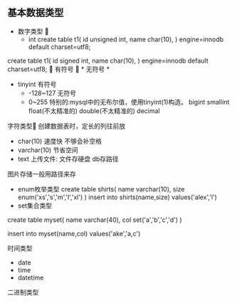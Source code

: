 ## 基本数据类型
* 数字类型

  * int
create table t1(
    id unsigned int,
    name char(10),
) engine=innodb default charset=utf8;

create table t1(
    id signed int,
    name char(10),
) engine=innodb default charset=utf8;
 有符号
  
  *
  无符号
  *
  * tinyint
    有符号
    * -128~127
    无符号
    * 0~255
    特别的:mysql中的无布尔值，使用tinyint(1)构造。
bigint
smallint
float(不太精准的)
double(不太精准的)
decimal

字符类型
创建数据表时，定长的列往前放

* char(10) 速度快
不够会补空格
* varchar(10) 节省空间
* text
上传文件:
  文件存硬盘
  db存路径

图片存储一般用路径来存

* enum枚举类型
create table shirts(
    name varchar(10),
    size enum('xs','s','m','l','xl')
  )
insert into shirts(name,size) values('alex','l')
* set集合类型

create table myset(
  name varchar(40),
  col set('a','b','c','d')
)

insert into myset(name,col) values('ake','a,c')

时间类型
* date
* time
* datetime

二进制类型
